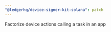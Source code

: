 ```yaml
---
"@ledgerhq/device-signer-kit-solana": patch
---
```


Factorize device actions calling a task in an app
